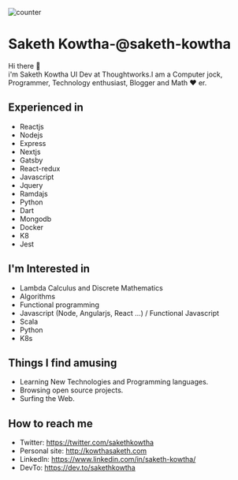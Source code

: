 ![counter](https://enzqjuhtmxi3cwf.m.pipedream.net)

# Saketh Kowtha-@saketh-kowtha
Hi there 👋   
i'm Saketh Kowtha UI Dev at Thoughtworks.I am a Computer jock, Programmer, Technology enthusiast, Blogger and Math ❤️ er.

## Experienced in
* Reactjs
* Nodejs
* Express
* Nextjs
* Gatsby
* React-redux
* Javascript
* Jquery
* Ramdajs
* Python
* Dart
* Mongodb
* Docker
* K8
* Jest

## I'm Interested in
* Lambda Calculus and Discrete Mathematics
* Algorithms
* Functional programming
* Javascript (Node, Angularjs, React ...) / Functional Javascript
* Scala
* Python
* K8s

## Things I find amusing

- Learning New Technologies and Programming languages.
- Browsing open source projects.
- Surfing the Web.

## How to reach me

* Twitter: https://twitter.com/sakethkowtha
* Personal site: http://kowthasaketh.com
* LinkedIn: https://www.linkedin.com/in/saketh-kowtha/
* DevTo: https://dev.to/sakethkowtha
<!--
**saketh-kowtha/saketh-kowtha** is a ✨ _special_ ✨ repository because its `README.md` (this file) appears on your GitHub profile.

Here are some ideas to get you started:

- 🔭 I’m currently working on ...
- 🌱 I’m currently learning ...
- 👯 I’m looking to collaborate on ...
- 🤔 I’m looking for help with ...
- 💬 Ask me about ...
- 📫 How to reach me: ...
- 😄 Pronouns: ...
- ⚡ Fun fact: ...
-->
